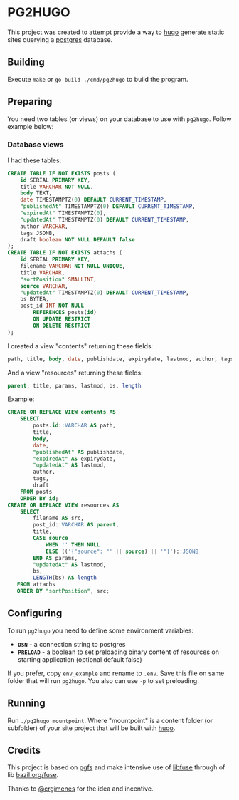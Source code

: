 # PG2HUGO

This project was created to attempt provide a way to [hugo](https://gohugo.io) generate static sites querying a [postgres](https://www.postgresql.org/) database.

## Building

Execute `make` or `go build ./cmd/pg2hugo` to build the program.

## Preparing

You need two tables (or views) on your database to use with `pg2hugo`.
Follow example below:

### Database views

I had these tables:

```sql
CREATE TABLE IF NOT EXISTS posts (
    id SERIAL PRIMARY KEY,
    title VARCHAR NOT NULL,
    body TEXT,
    date TIMESTAMPTZ(0) DEFAULT CURRENT_TIMESTAMP,
    "publishedAt" TIMESTAMPTZ(0) DEFAULT CURRENT_TIMESTAMP,
    "expiredAt" TIMESTAMPTZ(0),
    "updatedAt" TIMESTAMPTZ(0) DEFAULT CURRENT_TIMESTAMP,
    author VARCHAR,
    tags JSONB,
    draft boolean NOT NULL DEFAULT false
);
CREATE TABLE IF NOT EXISTS attachs (
    id SERIAL PRIMARY KEY,
    filename VARCHAR NOT NULL UNIQUE,
    title VARCHAR,
    "sortPosition" SMALLINT,
    source VARCHAR,
    "updatedAt" TIMESTAMPTZ(0) DEFAULT CURRENT_TIMESTAMP,
    bs BYTEA,
    post_id INT NOT NULL
        REFERENCES posts(id)
        ON UPDATE RESTRICT
        ON DELETE RESTRICT
);
```

I created a view "contents" returning these fields:

```sql
path, title, body, date, publishdate, expirydate, lastmod, author, tags, draft
```

And a view "resources" returning these fields:

```sql
parent, title, params, lastmod, bs, length
```

Example:

```sql
CREATE OR REPLACE VIEW contents AS
    SELECT
        posts.id::VARCHAR AS path,
        title,
        body,
        date,
        "publishedAt" AS publishdate,
        "expiredAt" AS expirydate,
        "updatedAt" AS lastmod,
        author,
        tags,
        draft
    FROM posts
    ORDER BY id;
CREATE OR REPLACE VIEW resources AS
    SELECT
        filename AS src,
        post_id::VARCHAR AS parent,
        title,
        CASE source
            WHEN '' THEN NULL
            ELSE (('{"source": "' || source) || '"}')::JSONB
        END AS params,
        "updatedAt" AS lastmod,
        bs,
        LENGTH(bs) AS length
   FROM attachs
   ORDER BY "sortPosition", src;
```

## Configuring

To run `pg2hugo` you need to define some environment variables:

* **`DSN`** - a connection string to postgres
* **`PRELOAD`** - a boolean to set preloading binary content of resources on starting application (optional default false)

If you prefer, copy `env_example` and rename to `.env`. Save this file on same folder that will run `pg2hugo`. You also can use `-p` to set preloading.

## Running

Run `./pg2hugo mountpoint`. Where "mountpoint" is a content folder (or subfolder) of your site project that will be built with [hugo](https://gohugo.io).

## Credits

This project is based on [pgfs](https://github.com/crgimenes/pgfs) and make intensive use of [libfuse](https://github.com/libfuse/libfuse) through of lib [bazil.org/fuse](https://bazil.org/fuse).

Thanks to [@crgimenes](https://github.com/crgimenes) for the idea and incentive.

